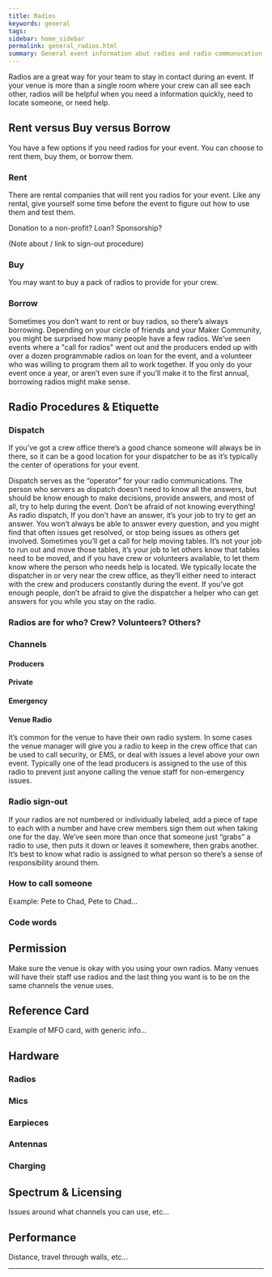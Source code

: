 ```yaml
---
title: Radios
keywords: general
tags:
sidebar: home_sidebar
permalink: general_radios.html
summary: General event information abut radios and radio communucation...
---
```



Radios are a great way for your team to stay in contact during an event. If your venue is more than a single room where your crew can all see each other, radios will be helpful when you need a information quickly, need to locate someone, or need help.

## Rent versus Buy versus Borrow

You have a few options if you need radios for your event. You can choose to rent them, buy them, or borrow them.

### Rent

There are rental companies that will rent you radios for your event. Like any rental, give yourself some time before the event to figure out how to use them and test them.

Donation to a non-profit? Loan? Sponsorship?

(Note about / link to sign-out procedure)

### Buy

You may want to buy a pack of radios to provide for your crew.

### Borrow

Sometimes you don’t want to rent or buy radios, so there’s always borrowing. Depending on your circle of friends and your Maker Community, you might be surprised how many people have a few radios. We’ve seen events where a "call for radios" went out and the producers ended up with over a dozen programmable radios on loan for the event, and a volunteer who was willing to program them all to work together. If you only do your event once a year, or aren’t even sure if you’ll make it to the first annual, borrowing radios might make sense.

## Radio Procedures & Etiquette

### Dispatch

If you’ve got a crew office there’s a good chance someone will always be in there, so it can be a good location for your dispatcher to be as it’s typically the center of operations for your event.

Dispatch serves as the “operator” for your radio communications. The person who servers as dispatch doesn’t need to know all the answers, but should be know enough to make decisions, provide answers, and most of all, try to help during the event. Don’t be afraid of not knowing everything! As radio dispatch, If you don’t have an answer, it’s your job to try to get an answer. You won’t always be able to answer every question, and you might find that often issues get resolved, or stop being issues as others get involved. Sometimes you’ll get a call for help moving tables. It’s not your job to run out and move those tables, it’s your job to let others know that tables need to be moved, and if you have crew or volunteers available, to let them know where the person who needs help is located. We typically locate the dispatcher in or very near the crew office, as they’ll either need to interact with the crew and producers constantly during the event. If you’ve got enough people, don’t be afraid to give the dispatcher a helper who can get answers for you while you stay on the radio.

### Radios are for who? Crew? Volunteers? Others?

### Channels

#### Producers

#### Private

#### Emergency

#### Venue Radio

It’s common for the venue to have their own radio system. In some cases the venue manager will give you a radio to keep in the crew office that can be used to call security, or EMS, or deal with issues a level above your own event. Typically one of the lead producers is assigned to the use of this radio to prevent just anyone calling the venue staff for non-emergency issues.

### Radio sign-out

If your radios are not numbered or individually labeled, add a piece of tape to each with a number and have crew members sign them out when taking one for the day. We’ve seen more than once that someone just “grabs” a radio to use, then puts it down or leaves it somewhere, then grabs another. It’s best to know what radio is assigned to what person so there’s a sense of responsibility around them. 

### How to call someone

Example: Pete to Chad, Pete to Chad...

### Code words



## Permission

Make sure the venue is okay with you using your own radios. Many venues will have their staff use radios and the last thing you want is to be on the same channels the venue uses.

## Reference Card

Example of MFO card, with generic info...

## Hardware

### Radios

### Mics

### Earpieces

### Antennas

### Charging

## Spectrum & Licensing

Issues around what channels you can use, etc...

## Performance

Distance, travel through walls, etc...

---